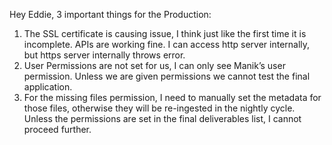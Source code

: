 Hey Eddie, 3 important things for the Production:
1.	 The SSL certificate is causing issue, I think just like the first time it is incomplete. APIs are working fine. I can access http server internally, but https server internally throws error.
2.	User Permissions are not set for us, I can only see Manik’s user permission. Unless we are given permissions we cannot test the final application.
3.	For the missing files permission, I need to manually set the metadata for those files, otherwise they will be re-ingested in the nightly cycle. Unless the permissions are set in the final deliverables list, I cannot proceed further. 
